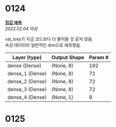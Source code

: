 # 0124
**[집값 예측](https://dacon.io/competitions/official/235869/overview/rules)**  
*2022.02.04 마감*  

val_loss가 지금 코드보다 더 줄어들 것 같지 않음.  
속성 데이터라 일반적인 dnn으로 예측했음.

|Layer (type)|Output Shape|Param #|
|------|---|---|
|dense (Dense)|(None, 8)|192|
|dense_1 (Dense)|(None, 8)|72|
|dense_2 (Dense)|(None, 8)|72|
|dense_3 (Dense)|(None, 8)|72|
|dense_4 (Dense)|(None, 1)|9|

# 0125
